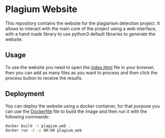 # Plagium Website

This repository contains the website for the plagiarism detection project. It allows to interact with the main core of the project using a web interface, with a hand made library to use python3 default libraries to generate the website.

## Usage

To use the website you need to open the [index.html](./index.html) file in your browser, then you can add as many files as you want to process and then click the process button to receive the results.

## Deployment

You can deploy the website using a docker container, for that purpose you can use the [Dockerfile](./Dockerfile) file to build the image and then run it with the following commands:

```bash
docker build -t plagium_web .
docker run -d -p 80:80 plagium_web
```